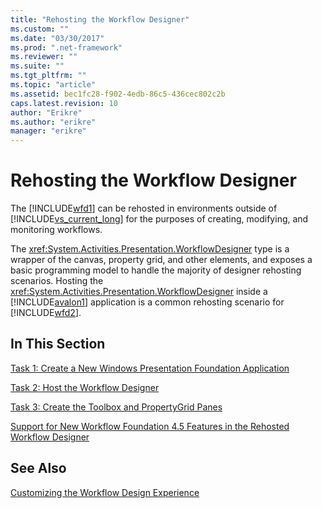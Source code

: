 ```yaml
---
title: "Rehosting the Workflow Designer"
ms.custom: ""
ms.date: "03/30/2017"
ms.prod: ".net-framework"
ms.reviewer: ""
ms.suite: ""
ms.tgt_pltfrm: ""
ms.topic: "article"
ms.assetid: bec1fc28-f902-4edb-86c5-436cec802c2b
caps.latest.revision: 10
author: "Erikre"
ms.author: "erikre"
manager: "erikre"
---
```

# Rehosting the Workflow Designer
The [!INCLUDE[wfd1](../../../includes/wfd1-md.md)] can be rehosted in environments outside of [!INCLUDE[vs_current_long](../../../includes/vs-current-long-md.md)] for the purposes of creating, modifying, and monitoring workflows.  
  
 The <xref:System.Activities.Presentation.WorkflowDesigner> type is a wrapper of the canvas, property grid, and other elements, and exposes a basic programming model to handle the majority of designer rehosting scenarios. Hosting the <xref:System.Activities.Presentation.WorkflowDesigner> inside a [!INCLUDE[avalon1](../../../includes/avalon1-md.md)] application is a common rehosting scenario for [!INCLUDE[wfd2](../../../includes/wfd2-md.md)].  
  
## In This Section  
 [Task 1: Create a New Windows Presentation Foundation Application](../../../docs/framework/windows-workflow-foundation/task-1-create-a-new-wpf-app.md)  
  
 [Task 2: Host the Workflow Designer](../../../docs/framework/windows-workflow-foundation/task-2-host-the-workflow-designer.md)  
  
 [Task 3: Create the Toolbox and PropertyGrid Panes](../../../docs/framework/windows-workflow-foundation/task-3-create-the-toolbox-and-propertygrid-panes.md)  
  
 [Support for New Workflow Foundation 4.5 Features in the Rehosted Workflow Designer](../../../docs/framework/windows-workflow-foundation/wf-features-in-the-rehosted-workflow-designer.md)  
  
## See Also  
 [Customizing the Workflow Design Experience](../../../docs/framework/windows-workflow-foundation/customizing-the-workflow-design-experience.md)
